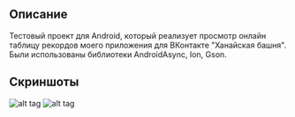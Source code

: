 ## Описание
Тестовый проект для Android, который реализует просмотр онлайн таблицу рекордов моего приложения для ВКонтакте "Ханайская башня". Были использованы библиотеки AndroidAsync, Ion, Gson.

## Скриншоты
![alt tag](https://pp.vk.me/c628528/v628528506/4b9b2/iftRC3djl_4.jpg)
![alt tag](https://pp.vk.me/c628528/v628528506/4b9a0/Xk6sLqB-WhQ.jpg)
